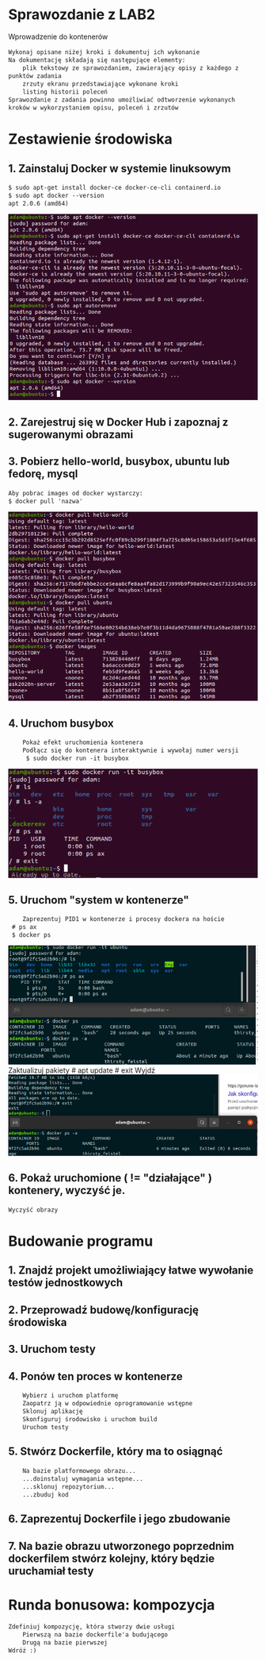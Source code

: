# **Sprawozdanie z LAB2**

Wprowadzenie do kontenerów

    Wykonaj opisane niżej kroki i dokumentuj ich wykonanie
    Na dokumentację składają się następujące elementy:
        plik tekstowy ze sprawozdaniem, zawierający opisy z każdego z punktów zadania
        zrzuty ekranu przedstawiające wykonane kroki
        listing historii poleceń
    Sprawozdanie z zadania powinno umożliwiać odtworzenie wykonanych kroków w wykorzystaniem opisu, poleceń i zrzutów

# Zestawienie środowiska

## 1. Zainstaluj Docker w systemie linuksowym

	$ sudo apt-get install docker-ce docker-ce-cli containerd.io
	$ sudo apt docker --version
	apt 2.0.6 (amd64)
![screen: install docker](screenshots/1.png)

## 2. Zarejestruj się w Docker Hub i zapoznaj z sugerowanymi obrazami
## 3. Pobierz hello-world, busybox, ubuntu lub fedorę, mysql

	Aby pobrac images od docker wystarczy:
	$ docker pull 'nazwa'
![screen: docker pull](screenshots/2.png)

## 4. Uruchom busybox
        Pokaż efekt uruchomienia kontenera
        Podłącz się do kontenera interaktywnie i wywołaj numer wersji
    	 $ sudo docker run -it busybox
![screen: docker run](screenshots/3.png)
        
## 5. Uruchom "system w kontenerze"
        Zaprezentuj PID1 w kontenerze i procesy dockera na hoście
  	 # ps ax
  	 $ docker ps
![screen: docker run](screenshots/4.png)
        Zaktualizuj pakiety
   	 # apt update
   	 # exit
        Wyjdź
 ![screen: docker run](screenshots/5.png) 
       
## 6. Pokaż uruchomione ( != "działające" ) kontenery, wyczyść je.
    Wyczyść obrazy

# Budowanie programu

## 1. Znajdź projekt umożliwiający łatwe wywołanie testów jednostkowych
## 2. Przeprowadź budowę/konfigurację środowiska
## 3. Uruchom testy
## 4. Ponów ten proces w kontenerze
        Wybierz i uruchom platformę
        Zaopatrz ją w odpowiednie oprogramowanie wstępne
        Sklonuj aplikację
        Skonfiguruj środowisko i uruchom build
        Uruchom testy
## 5. Stwórz Dockerfile, który ma to osiągnąć
        Na bazie platformowego obrazu...
        ...doinstaluj wymagania wstępne...
        ...sklonuj repozytorium...
        ...zbuduj kod
## 6. Zaprezentuj Dockerfile i jego zbudowanie
## 7. Na bazie obrazu utworzonego poprzednim dockerfilem stwórz kolejny, który będzie uruchamiał testy

# Runda bonusowa: kompozycja

    Zdefiniuj kompozycję, która stworzy dwie usługi
        Pierwszą na bazie dockerfile'a budującego
        Drugą na bazie pierwszej
    Wdróż :)


